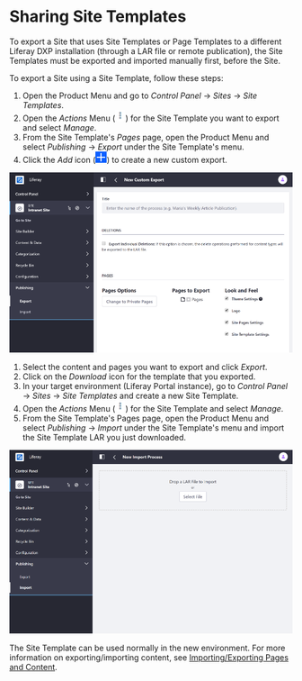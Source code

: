 # Sharing Site Templates

To export a Site that uses Site Templates or Page Templates to a different Liferay DXP installation (through a LAR file or remote publication), the Site Templates must be exported and imported manually first, before the Site.

To export a Site using a Site Template, follow these steps:

1. Open the Product Menu and go to _Control Panel_ &rarr; _Sites_ &rarr; _Site Templates_.
1. Open the _Actions_ Menu (![Actions](../../images/icon-actions.png)) for the Site Template you want to export and select _Manage_.
1. From the Site Template's _Pages_ page, open the Product Menu and select _Publishing_ &rarr; _Export_ under the Site Template's menu.
1. Click the _Add_ icon (![Add](../../images/icon-add.png)) to create a new custom export.

![You can Export Site Templates to share them between other Sites.](./sharing-site-templates/images/01.png)

1. Select the content and pages you want to export and click _Export_.
1. Click on the _Download_ icon for the template that you exported.
1. In your target environment (Liferay Portal instance), go to _Control Panel_ &rarr; _Sites_ &rarr; _Site Templates_ and create a new Site Template.
1. Open the _Actions_ Menu (![Actions](../../images/icon-actions.png)) for the Site Template and select _Manage_.
1. From the Site Template's Pages page, open the Product Menu and select _Publishing_ &rarr; _Import_ under the Site Template's menu and import the Site Template LAR you just downloaded.

![Exported Site Templates can be imported into other Sites.](./sharing-site-templates/images/02.png)

The Site Template can be used normally in the new environment. For more information on exporting/importing content, see [Importing/Exporting Pages and Content](./importing-exporting-pages-and-content.md).
